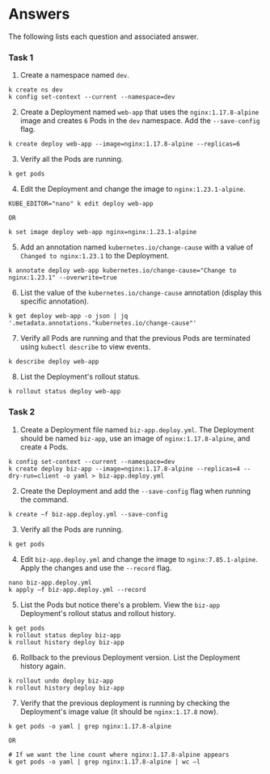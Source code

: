 # Answers

The following lists each question and associated answer.

### Task 1

1. Create a namespace named `dev`.

  ```
  k create ns dev
  k config set-context --current --namespace=dev
  ```

2. Create a Deployment named `web-app` that uses the `nginx:1.17.8-alpine` image and creates `6` Pods in the `dev` namespace. Add the `--save-config` flag.

  ```
  k create deploy web-app --image=nginx:1.17.8-alpine --replicas=6
  ```

3. Verify all the Pods are running.

  ```
  k get pods
  ```

4. Edit the Deployment and change the image to `nginx:1.23.1-alpine`.

  ```
  KUBE_EDITOR="nano" k edit deploy web-app

  OR

  k set image deploy web-app nginx=nginx:1.23.1-alpine
  ```

5. Add an annotation named `kubernetes.io/change-cause` with a value of `Changed to nginx:1.23.1` to the Deployment.

  ```
  k annotate deploy web-app kubernetes.io/change-cause="Change to nginx:1.23.1" --overwrite=true
  ```

6. List the value of the `kubernetes.io/change-cause` annotation (display this specific annotation).

  ```
  k get deploy web-app -o json | jq '.metadata.annotations."kubernetes.io/change-cause"'
  ```

7. Verify all Pods are running and that the previous Pods are terminated using `kubectl describe` to view events.

  ```
  k describe deploy web-app
  ```

8. List the Deployment's rollout status.

  ```
  k rollout status deploy web-app
  ```

### Task 2

1. Create a Deployment file named `biz-app.deploy.yml`. The Deployment should be named `biz-app`, use an image of `nginx:1.17.8-alpine`, and create `4` Pods.

  ```
  k config set-context --current --namespace=dev
  k create deploy biz-app --image=nginx:1.17.8-alpine --replicas=4 --dry-run=client -o yaml > biz-app.deploy.yml
  ```

2. Create the Deployment and add the `--save-config` flag when running the command.

  ```
  k create –f biz-app.deploy.yml --save-config
  ```

3. Verify all the Pods are running.

  ```
  k get pods
  ```

4. Edit `biz-app.deploy.yml` and change the image to `nginx:7.85.1-alpine`. Apply the changes and use the `--record` flag.

  ```
  nano biz-app.deploy.yml
  k apply –f biz-app.deploy.yml --record
  ```

5. List the Pods but notice there's a problem. View the `biz-app` Deployment's rollout status and rollout history.

  ```
  k get pods
  k rollout status deploy biz-app
  k rollout history deploy biz-app
  ```

6. Rollback to the previous Deployment version. List the Deployment history again.

  ```
  k rollout undo deploy biz-app
  k rollout history deploy biz-app
  ```

7. Verify that the previous deployment is running by checking the Deployment's image value (it should be `nginx:1.17.8` now).

  ```
  k get pods -o yaml | grep nginx:1.17.8-alpine

  OR

  # If we want the line count where nginx:1.17.8-alpine appears
  k get pods -o yaml | grep nginx:1.17.8-alpine | wc –l
  ```


